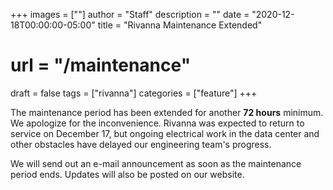 +++
images = [""]
author = "Staff"
description = ""
date = "2020-12-18T00:00:00-05:00"
title = "Rivanna Maintenance Extended"
# url = "/maintenance"
draft = false
tags = ["rivanna"]
categories = ["feature"]
+++

The maintenance period has been extended for another **72 hours** minimum. We apologize for the inconvenience. Rivanna was expected to return to service on December 17, but ongoing electrical work in the data center and other obstacles have delayed our engineering team's progress.

We will send out an e-mail announcement as soon as the maintenance period ends. Updates will also be posted on our website.
